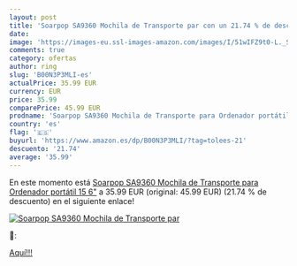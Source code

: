 ```yaml
---
layout: post
title: 'Soarpop SA9360 Mochila de Transporte par con un 21.74 % de descuento'
date: 
image: 'https://images-eu.ssl-images-amazon.com/images/I/51wIFZ9t0-L._SL200_.jpg'
comments: true
category: ofertas
author: ring
slug: 'B00N3P3MLI-es'
actualPrice: 35.99 EUR
currency: EUR
price: 35.99
comparePrice: 45.99 EUR
prodname: 'Soarpop SA9360 Mochila de Transporte para Ordenador portátil 15 6"'
country: 'es'
flag: '🇪🇸'
buyurl: 'https://www.amazon.es/dp/B00N3P3MLI/?tag=tolees-21'
descuento: '21.74'
average: '35.99'
---
```


En este momento está [Soarpop SA9360 Mochila de Transporte para Ordenador portátil 15 6"](https://www.amazon.es/dp/B00N3P3MLI/?tag=tolees-21) a 35.99 EUR (original: 45.99 EUR) (21.74 %  de descuento) en el siguiente enlace!

[![Soarpop SA9360 Mochila de Transporte par](https://images-eu.ssl-images-amazon.com/images/I/51wIFZ9t0-L._SL200_.jpg)](https://www.amazon.es/dp/B00N3P3MLI/?tag=tolees-21)

🔎:


[Aquí!!!](https://www.amazon.es/dp/B00N3P3MLI/?tag=tolees-21)
